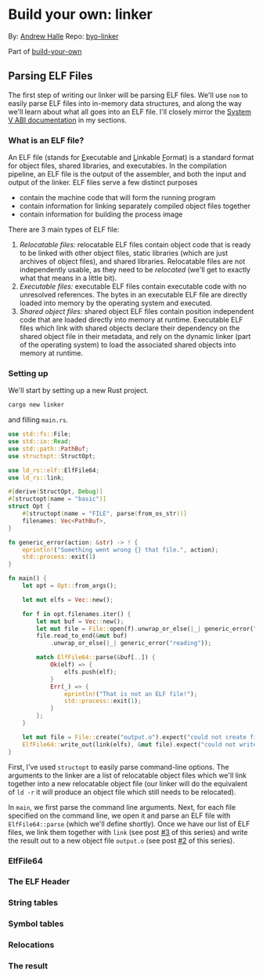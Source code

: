 # Build your own: linker

By: [Andrew Halle](https://github.com/andrewhalle)
Repo: [byo-linker](https://github.com/andrewhalle/byo-linker)

Part of [build-your-own](https://github.com/andrewhalle/build-your-own)

## Parsing ELF Files

The first step of writing our linker will be parsing ELF files. We'll use `nom`
to easily parse ELF files into in-memory data structures, and along the way
we'll learn about what all goes into an ELF file. I'll closely mirror the
[System V ABI documentation](http://www.sco.com/developers/gabi/latest/contents.html)
in my sections.

### What is an ELF file?

An ELF file (stands for <u>E</u>xecutable and <u>L</u>inkable <u>F</u>ormat) is
a standard format for object files, shared libraries, and executables. In the
compilation pipeline, an ELF file is the output of the assembler, and both the
input and output of the linker. ELF files serve a few distinct purposes

 * contain the machine code that will form the running program
 * contain information for linking separately compiled object files together
 * contain information for building the process image

There are 3 main types of ELF file:

 1. *Relocatable files:* relocatable ELF files contain object code that is
    ready to be linked with other object files, static libraries (which are
    just archives of object files), and shared libraries. Relocatable files are
    not independently usable, as they need to be _relocated_ (we'll get to
    exactly what that means in a little bit).
 2. *Executable files:* executable ELF files contain executable code with no
    unresolved references. The bytes in an executable ELF file are directly
    loaded into memory by the operating system and executed.
 3. *Shared object files:* shared object ELF files contain position independent
    code that are loaded directly into memory at runtime. Executable ELF files
    which link with shared objects declare their dependency on the shared
    object file in their metadata, and rely on the dynamic linker (part of the
    operating system) to load the associated shared objects into memory at
    runtime.

### Setting up

We'll start by setting up a new Rust project.

```bash
cargo new linker
```

and filling `main.rs`.

```rust
use std::fs::File;
use std::io::Read;
use std::path::PathBuf;
use structopt::StructOpt;

use ld_rs::elf::ElfFile64;
use ld_rs::link;

#[derive(StructOpt, Debug)]
#[structopt(name = "basic")]
struct Opt {
    #[structopt(name = "FILE", parse(from_os_str))]
    filenames: Vec<PathBuf>,
}

fn generic_error(action: &str) -> ! {
    eprintln!("Something went wrong {} that file.", action);
    std::process::exit(1)
}

fn main() {
    let opt = Opt::from_args();

    let mut elfs = Vec::new();

    for f in opt.filenames.iter() {
        let mut buf = Vec::new();
        let mut file = File::open(f).unwrap_or_else(|_| generic_error("opening"));
        file.read_to_end(&mut buf)
            .unwrap_or_else(|_| generic_error("reading"));

        match ElfFile64::parse(&buf[..]) {
            Ok(elf) => {
                elfs.push(elf);
            }
            Err(_) => {
                eprintln!("That is not an ELF file!");
                std::process::exit(1);
            }
        };
    }

    let mut file = File::create("output.o").expect("could not create file");
    ElfFile64::write_out(link(elfs), &mut file).expect("could not write file");
}
```

First, I've used `structopt` to easily parse command-line options. The
arguments to the linker are a list of relocatable object files which we'll link
together into a new relocatable object file (our linker will do the equivalent
of `ld -r` it will produce an object file which still needs to be relocated).

In `main`, we first parse the command line arguments. Next, for each file
specified on the command line, we open it and parse an ELF file with
`ElfFile64::parse` (which we'll define shortly). Once we have our list of ELF
files, we link them together with `link` (see post [#3](XXX) of this series)
and write the result out to a new object file `output.o` (see post [#2](XXX) of
this series).

### ElfFile64

### The ELF Header

### String tables

### Symbol tables

### Relocations

### The result
